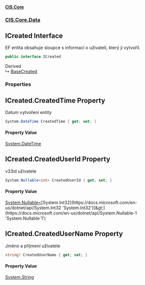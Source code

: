 #### [CIS.Core](index.md 'index')
### [CIS.Core.Data](CIS.Core.Data.md 'CIS.Core.Data')

## ICreated Interface

EF entita obsahuje sloupce s informací o uživateli, který ji vytvořil.

```csharp
public interface ICreated
```

Derived  
&#8627; [BaseCreated](CIS.Core.Data.BaseCreated.md 'CIS.Core.Data.BaseCreated')
### Properties

<a name='CIS.Core.Data.ICreated.CreatedTime'></a>

## ICreated.CreatedTime Property

Datum vytvoření entity

```csharp
System.DateTime CreatedTime { get; set; }
```

#### Property Value
[System.DateTime](https://docs.microsoft.com/en-us/dotnet/api/System.DateTime 'System.DateTime')

<a name='CIS.Core.Data.ICreated.CreatedUserId'></a>

## ICreated.CreatedUserId Property

v33id uživatele

```csharp
System.Nullable<int> CreatedUserId { get; set; }
```

#### Property Value
[System.Nullable&lt;](https://docs.microsoft.com/en-us/dotnet/api/System.Nullable-1 'System.Nullable`1')[System.Int32](https://docs.microsoft.com/en-us/dotnet/api/System.Int32 'System.Int32')[&gt;](https://docs.microsoft.com/en-us/dotnet/api/System.Nullable-1 'System.Nullable`1')

<a name='CIS.Core.Data.ICreated.CreatedUserName'></a>

## ICreated.CreatedUserName Property

Jméno a příjmení uživatele

```csharp
string? CreatedUserName { get; set; }
```

#### Property Value
[System.String](https://docs.microsoft.com/en-us/dotnet/api/System.String 'System.String')